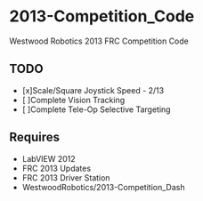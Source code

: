 2013-Competition_Code
=====================

Westwood Robotics 2013 FRC Competition Code

TODO
--------
- [x]Scale/Square Joystick Speed - 2/13
- [ ]Complete Vision Tracking
- [ ]Complete Tele-Op Selective Targeting


Requires
--------
- LabVIEW 2012
- FRC 2013 Updates
- FRC 2013 Driver Station
- WestwoodRobotics/2013-Competition_Dash
